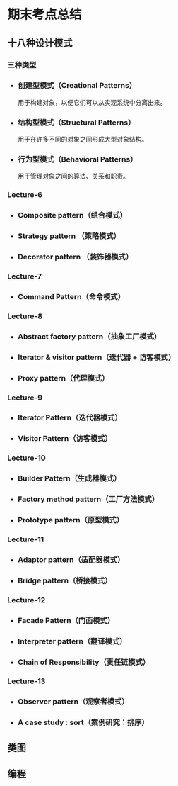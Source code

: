 # 期末考点总结

## 十八种设计模式

### 三种类型

- ### 创建型模式（Creational Patterns）

  用于构建对象，以便它们可以从实现系统中分离出来。

- ### 结构型模式（Structural Patterns）

  用于在许多不同的对象之间形成大型对象结构。

- ### 行为型模式（Behavioral Patterns）

  用于管理对象之间的算法、关系和职责。

### Lecture-6

- ### Composite pattern（组合模式）

- ### Strategy pattern （策略模式）

- ### Decorator pattern （装饰器模式）

### Lecture-7

- ### Command Pattern（命令模式）

### Lecture-8

- ### Abstract factory pattern（抽象工厂模式）

- ### Iterator & visitor pattern（迭代器 + 访客模式）

- ### Proxy pattern（代理模式）

### Lecture-9

- ### Iterator Pattern（迭代器模式）

- ### Visitor Pattern（访客模式）

### Lecture-10

- ### Builder Pattern（生成器模式）

- ### Factory method pattern（工厂方法模式）

- ### Prototype pattern（原型模式）

### Lecture-11

- ### Adaptor pattern（适配器模式）

- ### Bridge pattern（桥接模式）

### Lecture-12

- ### Facade Pattern（门面模式）

- ### Interpreter pattern（翻译模式）

- ### Chain of Responsibility（责任链模式）

### Lecture-13

- ### Observer pattern（观察者模式）

- ### A case study : sort（案例研究：排序）

## 类图

## 编程
